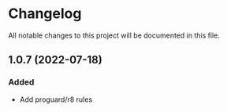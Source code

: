 # Changelog

All notable changes to this project will be documented in this file.


## 1.0.7 (2022-07-18)
### Added
- Add proguard/r8 rules
